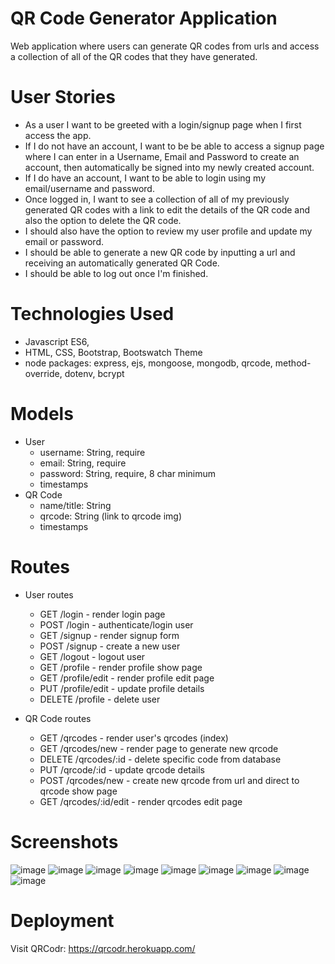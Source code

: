 # QR Code Generator Application

Web application where users can generate QR codes from urls and access a collection of all of the QR codes that they have generated. 

# User Stories
- As a user I want to be greeted with a login/signup page when I first access the app. 
- If I do not have an account, I want to be be able to access a signup page where I can enter in a Username, Email and Password to create an account, then automatically be signed into my newly created account. 
- If I do have an account, I want to be able to login using my email/username and password. 
- Once logged in, I want to see a collection of all of my previously generated QR codes with a link to edit the details of the QR code and also the option to delete the QR code.
- I should also have the option to review my user profile and update my email or password. 
- I should be able to generate a new QR code by inputting a url and receiving an automatically generated QR Code. 
- I should be able to log out once I'm finished. 

# Technologies Used
- Javascript ES6,
- HTML, CSS, Bootstrap, Bootswatch Theme
- node packages: express, ejs, mongoose, mongodb, qrcode, method-override, dotenv, bcrypt
# Models 
- User
  - username: String, require 
  - email: String, require
  - password: String, require, 8 char minimum
  - timestamps 
- QR Code
  - name/title: String
  - qrcode: String (link to qrcode img) 
  - timestamps
  
# Routes
- User routes
  - GET /login - render login page
  - POST /login - authenticate/login user
  - GET /signup - render signup form
  - POST /signup - create a new user
  - GET /logout - logout user
  - GET /profile - render profile show page 
  - GET /profile/edit - render profile edit page
  - PUT /profile/edit - update profile details 
  - DELETE /profile - delete user 
 
- QR Code routes
  - GET /qrcodes - render user's qrcodes (index)
  - GET /qrcodes/new - render page to generate new qrcode 
  - DELETE /qrcodes/:id - delete specific code from database
  - PUT /qrcode/:id - update qrcode details 
  - POST /qrcodes/new - create new qrcode from url and direct to qrcode show page
  - GET /qrcodes/:id/edit - render qrcodes edit page 


# Screenshots
![image](https://user-images.githubusercontent.com/30585039/181937497-acf2bb1e-ce91-4ed8-b4f3-ff27c7c6bbb3.png)
![image](https://user-images.githubusercontent.com/30585039/181937515-d5c59c3a-e983-404e-a580-da28bdfc5d7e.png)
![image](https://user-images.githubusercontent.com/30585039/181965055-03f9a29b-0cd8-4978-bab6-aa22df962151.png)
![image](https://user-images.githubusercontent.com/30585039/181937543-4dc1de22-1264-459e-a9f9-c842ca75135b.png)
![image](https://user-images.githubusercontent.com/30585039/181937565-27990a82-0d69-4a34-ba03-5b5d2b65733b.png)
![image](https://user-images.githubusercontent.com/30585039/181937601-0354bba7-0cef-462e-b81e-16465b581bc1.png)
![image](https://user-images.githubusercontent.com/30585039/181937608-a27f0f47-a3e5-4583-af59-1fc7ca578ddb.png)
![image](https://user-images.githubusercontent.com/30585039/181937618-c0e0f3c0-8fea-4c2d-b214-e305e2450e2c.png)
![image](https://user-images.githubusercontent.com/30585039/181937625-38069113-4acf-40e4-9acc-97748c22a09b.png)







# Deployment 
Visit QRCodr: https://qrcodr.herokuapp.com/

